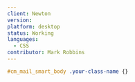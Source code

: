 ```yaml
---
client: Newton
version:
platform: desktop
status: Working
languages:
  - CSS
contributor: Mark Robbins
---
```


```css
#cm_mail_smart_body .your-class-name {}
```
